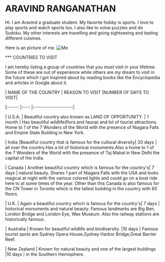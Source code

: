 # ARAVIND RANGANATHAN

Hi. I am Aravind a graduate student. My favorite hobby is sports. I love to play sports and watch sports too. I also like to solve puzzles and do Sudoku. My other interests are travelling and going sightseeing and tasting different cuisines.

Here is an picture of me. ![Me](Downloads/1653680756302.jpg)

*** COUNTRIES TO VISIT

I am hereby listing a group of countries that you must visit in your lifetime. Some of these are out of experience while others are my dream to visit in the future which I got inspired about by reading books like the Encyclopedia and articles in Google about it.

| NAME OF THE COUNTRY | REASON TO VISIT                                       |NUMBER OF DAYS TO VISIT|

|:-----:               |:---:                                                 |:-------------------:|

| U.S.A.              | Beautiful country also known as LAND OF OPPORTUNITY.      | 1 month |
                      Has beautiful wildlife(flora and fauna) and lot of
                      tourist attractions. Home to 1 of the 7 Wonders of
                      the World with the presence of Niagara Falls and Empire 
                      State Building in New York.

| India               |Beautiful country that is famous for the cultural diversity| 20 days |
                      all over the country.Has a lot of historical monuments.Also 
                      a home to 1 of the 7 Wonders of the World with the presence
                      of Taj Mahal in New Delhi the capital of the India.

| Canada              | Another beautiful country which is famous for the country's| 7 days |
                      natural beauty. Shares 1 part of Niagara Falls with the USA 
                      and looks magical at night with the various colored lights
                      and could go on a boat ride here to at some times of the year. 
                      Other than this Canada is also famous for the CN Tower in 
                      Toronto which is the tallest building in the country with
                      60 floors.

| U.K.                | Again a beautiful country which is famous for the country's| 7 days | 
                      historical monuments and natural beauty. Famous landmarks are
                      Big Ben, London Bridge and London Eye, Wax Museum. Also the 
                      railway stations are historically famous.

| Australia           | Known for beautiful wildlife and biodiversity.             |10 days |
                      Famous tourist spots are Sydney Opera House,Sydney Harbor
                      Bridge,Great Barrier Reef.

| New Zealand         | Known for natural beauty and one of the largest buildings  |10 days |
                      in the Southern Hemisphere.              



                                                                    



